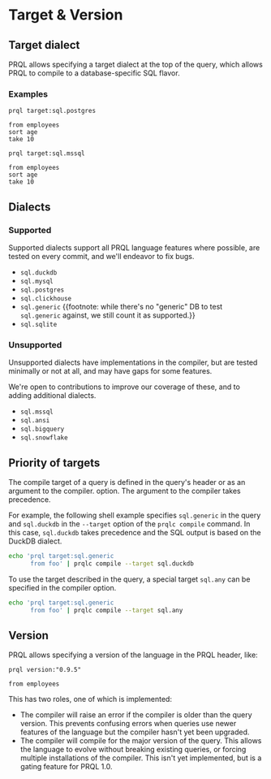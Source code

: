 # Target & Version

## Target dialect

PRQL allows specifying a target dialect at the top of the query, which allows
PRQL to compile to a database-specific SQL flavor.

### Examples

```prql
prql target:sql.postgres

from employees
sort age
take 10
```

```prql
prql target:sql.mssql

from employees
sort age
take 10
```

## Dialects

### Supported

Supported dialects support all PRQL language features where possible, are tested
on every commit, and we'll endeavor to fix bugs.

- `sql.duckdb`
- `sql.mysql`
- `sql.postgres`
- `sql.clickhouse`
- `sql.generic`
  {{footnote: while there's no "generic" DB to test `sql.generic` against, we still count it as supported.}}
- `sql.sqlite`

### Unsupported

Unsupported dialects have implementations in the compiler, but are tested
minimally or not at all, and may have gaps for some features.

We're open to contributions to improve our coverage of these, and to adding
additional dialects.

- `sql.mssql`
- `sql.ansi`
- `sql.bigquery`
- `sql.snowflake`

## Priority of targets

The compile target of a query is defined in the query's header or as an argument
to the compiler. option. The argument to the compiler takes precedence.

For example, the following shell example specifies `sql.generic` in the query
and `sql.duckdb` in the `--target` option of the `prqlc compile` command. In
this case, `sql.duckdb` takes precedence and the SQL output is based on the
DuckDB dialect.

```sh
echo 'prql target:sql.generic
      from foo' | prqlc compile --target sql.duckdb
```

To use the target described in the query, a special target `sql.any` can be
specified in the compiler option.

```sh
echo 'prql target:sql.generic
      from foo' | prqlc compile --target sql.any
```

## Version

PRQL allows specifying a version of the language in the PRQL header, like:

```prql
prql version:"0.9.5"

from employees
```

This has two roles, one of which is implemented:

- The compiler will raise an error if the compiler is older than the query
  version. This prevents confusing errors when queries use newer features of the
  language but the compiler hasn't yet been upgraded.
- The compiler will compile for the major version of the query. This allows the
  language to evolve without breaking existing queries, or forcing multiple
  installations of the compiler. This isn't yet implemented, but is a gating
  feature for PRQL 1.0.
